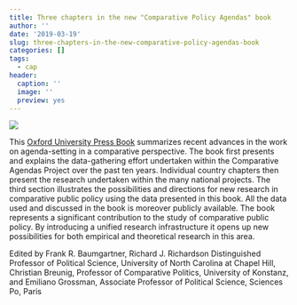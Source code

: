 ```yaml
---
title: Three chapters in the new "Comparative Policy Agendas" book
author: ''
date: '2019-03-19'
slug: three-chapters-in-the-new-comparative-policy-agendas-book
categories: []
tags:
  - cap
header:
  caption: ''
  image: ''
  preview: yes
---
```

   
![](/post/2019-03-19-three-chapters-in-the-new-comparative-policy-agendas-book_files/9780198835332.jpg)
   
This [Oxford University Press Book](https://global.oup.com/academic/product/comparative-policy-agendas-9780198835332?cc=fr&lang=en&) summarizes recent advances in the work on agenda-setting in a comparative perspective. The book first presents and explains the data-gathering effort undertaken within the Comparative Agendas Project over the past ten years. Individual country chapters then present the research undertaken within the many national projects. The third section illustrates the possibilities and directions for new research in comparative public policy using the data presented in this book. All the data used and discussed in the book is moreover publicly available. The book represents a significant contribution to the study of comparative public policy. By introducing a unified research infrastructure it opens up new possibilities for both empirical and theoretical research in this area.   

Edited by Frank R. Baumgartner, Richard J. Richardson Distinguished Professor of Political Science, University of North Carolina at Chapel Hill, Christian Breunig, Professor of Comparative Politics, University of Konstanz, and Emiliano Grossman, Associate Professor of Political Science, Sciences Po, Paris   
